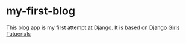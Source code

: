 # my-first-blog
This blog app is my first attempt at Django. It is based on [Django Girls Tutuorials](https://tutorial.djangogirls.org/en)
